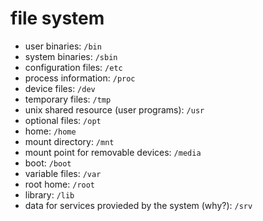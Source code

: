 # file system

- user binaries: `/bin`
- system binaries: `/sbin`
- configuration files: `/etc`
- process information: `/proc`
- device files: `/dev`
- temporary files: `/tmp`
- unix shared resource (user programs): `/usr`
- optional files: `/opt`
- home: `/home`
- mount directory: `/mnt`
- mount point for removable devices: `/media`
- boot: `/boot`
- variable files: `/var`
- root home: `/root`
- library: `/lib`
- data for services provieded by the system (why?): `/srv`
